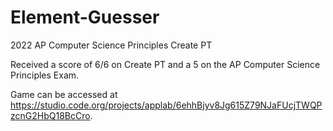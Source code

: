 # Element-Guesser
2022 AP Computer Science Principles Create PT

Received a score of 6/6 on Create PT and a 5 on the AP Computer Science Principles Exam.

Game can be accessed at https://studio.code.org/projects/applab/6ehhBjyv8Jg615Z79NJaFUcjTWQPzcnG2HbQ18BcCro.
